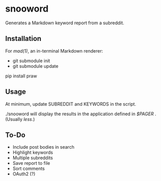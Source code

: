 snooword
========

Generates a Markdown keyword report from a subreddit.

Installation
------------

For *mad(1)*, an in-terminal Markdown renderer:
* git submodule init
* git submodule update  
  
pip install praw

Usage
-----

At minimum, update SUBREDDIT and KEYWORDS in the script.  
  
./snooword will display the results in the application defined in *$PAGER* . (Usually *less*.)

To-Do
-----
* Include post bodies in search
* Highlight keywords
* Multiple subreddits
* Save report to file
* Sort comments
* OAuth2 (?)


